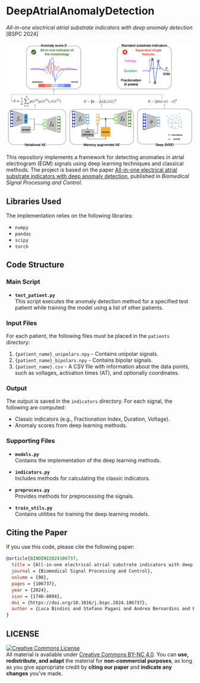 # DeepAtrialAnomalyDetection
_All-in-one electrical atrial substrate indicators with deep anomaly detection_ [BSPC 2024]


![Method Architecture](graphical_abstract.png)

This repository implements a framework for detecting anomalies in atrial electrogram (EGM) signals using deep learning techniques and classical methods. The project is based on the paper [All-in-one electrical atrial substrate indicators with deep anomaly detection](https://doi.org/10.1016/j.bspc.2024.106737), published in _Biomedical Signal Processing and Control_.

## Libraries Used

The implementation relies on the following libraries:
- `numpy`
- `pandas`
- `scipy`
- `torch`

## Code Structure

### Main Script
- **`test_patient.py`**  
  This script executes the anomaly detection method for a specified test patient while training the model using a list of other patients. 

### Input Files
For each patient, the following files must be placed in the `patients` directory:
1. `{patient_name}_unipolars.npy` - Contains unipolar signals.
2. `{patient_name}_bipolars.npy` - Contains bipolar signals.
3. `{patient_name}.csv` - A CSV file with information about the data points, such as voltages, activation times (AT), and optionally coordinates.

### Output
The output is saved in the `indicators` directory. For each signal, the following are computed:
- Classic indicators (e.g., Fractionation Index, Duration, Voltage).
- Anomaly scores from deep learning methods.

### Supporting Files
- **`models.py`**  
  Contains the implementation of the deep learning methods.
  
- **`indicators.py`**  
  Includes methods for calculating the classic indicators.

- **`preprocess.py`**  
  Provides methods for preprocessing the signals.

- **`train_utils.py`**  
  Contains utilities for training the deep learning models.

## Citing the Paper

If you use this code, please cite the following paper:

```bibtex
@article{BINDINI2024106737,
  title = {All-in-one electrical atrial substrate indicators with deep anomaly detection},
  journal = {Biomedical Signal Processing and Control},
  volume = {98},
  pages = {106737},
  year = {2024},
  issn = {1746-8094},
  doi = {https://doi.org/10.1016/j.bspc.2024.106737},
  author = {Luca Bindini and Stefano Pagani and Andrea Bernardini and Benedetta Grossi and Andrea Giomi and Antonio Frontera and Paolo Frasconi},
}
```


## LICENSE
<a rel="license" href="http://creativecommons.org/licenses/by-nc/4.0/"><img alt="Creative Commons License" style="border-width:0" src="https://i.creativecommons.org/l/by-nc/4.0/88x31.png" /></a><br />All material is available under [Creative Commons BY-NC 4.0](https://creativecommons.org/licenses/by-nc/4.0/). You can **use, redistribute, and adapt** the material for **non-commercial purposes**, as long as you give appropriate credit by **citing our paper** and **indicate any changes** you've made.
